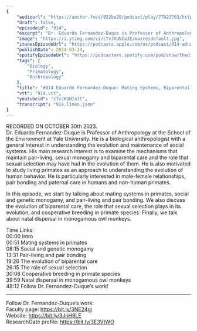```yaml
---
{
	"audiourl": "https://anchor.fm/s/822ba20/podcast/play/77923763/https%3A%2F%2Fd3ctxlq1ktw2nl.cloudfront.net%2Fstaging%2F2023-9-30%2F71f45b88-c441-cf66-aa9a-791a96618bb2.m4a",
	"draft": false,
	"episodeid": "914",
	"excerpt": "Dr. Eduardo Fernandez-Duque is Professor of Anthropology at the School of the Environment at Yale University. He is a biological anthropologist with a general interest in understanding the evolution and maintenance of social systems. His main research interest is to examine the mechanisms that maintain pair-living, sexual monogamy and biparental care and the role that sexual selection may have had in the evolution of them. He is also motivated to study living primates as an approach to understanding the evolution of human behavior. He is particularly interested in male-female relationships, pair bonding and paternal care in humans and non-human primates.",
	"image": "https://i.ytimg.com/vi/cTvJKUNIaJE/maxresdefault.jpg",
	"itunesEpisodeUrl": "https://podcasts.apple.com/us/podcast/914-eduardo-fernandez-duque-mating-systems-biparental/id1451347236?i=1000649235368&uo=4",
	"publishDate": 2024-03-14,
	"spotifyEpisodeUrl": "https://podcasters.spotify.com/pod/show/thedissenter/episodes/914-Eduardo-Fernandez-Duque-Mating-Systems--Biparental-Care--and-Cooperative-Breeding-in-Primates-e2b8hvj",
	"tags": [
		"Biology",
		"Primatology",
		"Anthropology"
	],
	"title": "#914 Eduardo Fernandez-Duque: Mating Systems, Biparental Care, and Cooperative Breeding in Primates",
	"vtt": "914.vtt",
	"youtubeid": "cTvJKUNIaJE",
	"transcript": "914.lines.json"
}
---
```

RECORDED ON OCTOBER 30th 2023.  
Dr. Eduardo Fernandez-Duque is Professor of Anthropology at the School of the Environment at Yale University. He is a biological anthropologist with a general interest in understanding the evolution and maintenance of social systems. His main research interest is to examine the mechanisms that maintain pair-living, sexual monogamy and biparental care and the role that sexual selection may have had in the evolution of them. He is also motivated to study living primates as an approach to understanding the evolution of human behavior. He is particularly interested in male-female relationships, pair bonding and paternal care in humans and non-human primates.

In this episode, we start by talking about mating systems in primates, social and genetic monogamy, and pair-living and pair bonding. We also discuss the evolution of biparental care, the role that sexual selection plays in its evolution, and cooperative breeding in primate species. Finally, we talk about natal dispersal in monogamous owl monkeys. 

Time Links:  
<time>00:00</time> Intro  
<time>00:51</time> Mating systems in primates  
<time>08:15</time> Social and genetic monogamy  
<time>13:31</time> Pair-living and pair bonding  
<time>19:26</time> The evolution of biparental care  
<time>26:15</time> The role of sexual selection  
<time>30:08</time> Cooperative breeding in primate species  
<time>39:59</time> Natal dispersal in monogamous owl monkeys  
<time>48:12</time> Follow Dr. Fernandez-Duque’s work!

---

Follow Dr. Fernandez-Duque’s work:  
Faculty page: https://bit.ly/3NE24gj  
Website: https://bit.ly/3JnH9LE  
ResearchGate profile: https://bit.ly/3E3VtWO
